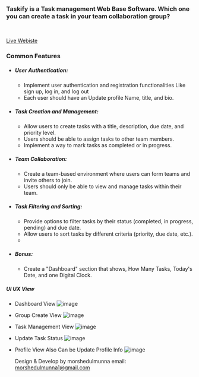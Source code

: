 ### Taskify is a Task management Web Base Software. Which one you can create a task in your team collaboration group?
<br>

[Live Webiste](https://taskify-drab.vercel.app/login)

### Common Features

 - ##### User Authentication:
    - Implement user authentication and registration functionalities Like sign up, log in, and log out
    - Each user should have an Update profile Name, title, and bio.

 - ##### Task Creation and Management:
   - Allow users to create tasks with a title, description, due date, and priority level.
   - Users should be able to assign tasks to other team members.
   - Implement a way to mark tasks as completed or in progress.

 - ##### Team Collaboration:
   - Create a team-based environment where users can form teams and invite others to join.
   - Users should only be able to view and manage tasks within their team.

 - ##### Task Filtering and Sorting:
   - Provide options to filter tasks by their status (completed, in progress, pending) and due date.
   - Allow users to sort tasks by different criteria (priority, due date, etc.).
   - 
 - ##### Bonus:
    - Create a "Dashboard" section that shows, How Many Tasks, Today's Date, and one Digital Clock.



##### UI UX View 

- Dashboard View
  ![image](https://github.com/morshedulmunna/taskify/assets/44342051/18cb67c9-1bfb-4980-aa7c-b42c7765f144)

- Group Create View
  ![image](https://github.com/morshedulmunna/taskify/assets/44342051/9f38cef3-5d63-4a45-bcb3-92c9ab23c50f)

- Task Management View
  ![image](https://github.com/morshedulmunna/taskify/assets/44342051/91ca49ba-e6b9-48c0-8231-231f3b7a2792)

- Update Task Status 
  ![image](https://github.com/morshedulmunna/taskify/assets/44342051/25183af7-2d3b-4c3d-bb51-48d595882024)

- Profile View Also Can be Update Profile Info
  ![image](https://github.com/morshedulmunna/taskify/assets/44342051/9c1f73ed-d8ea-4502-8cff-2ce4ec3d325c)


  Design & Develop by morshedulmunna
  email: morshedulmunna1@gmail.com
